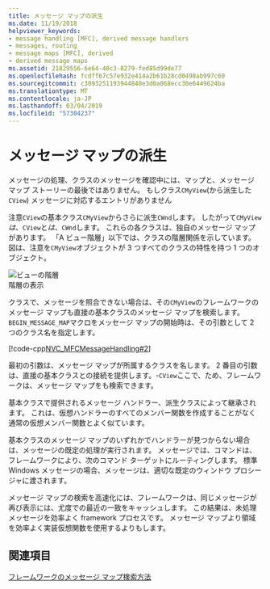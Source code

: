 ```yaml
---
title: メッセージ マップの派生
ms.date: 11/19/2018
helpviewer_keywords:
- message handling [MFC], derived message handlers
- messages, routing
- message maps [MFC], derived
- derived message maps
ms.assetid: 21829556-6e64-40c3-8279-fed85d99de77
ms.openlocfilehash: fcdff67c57e932e414a2b61b28cd0498ab997c60
ms.sourcegitcommit: c3093251193944840e3d0a068ecc30e6449624ba
ms.translationtype: MT
ms.contentlocale: ja-JP
ms.lasthandoff: 03/04/2019
ms.locfileid: "57304237"
---
```

# <a name="derived-message-maps"></a>メッセージ マップの派生

メッセージの処理、クラスのメッセージを確認中には、マップと、メッセージ マップ ストーリーの最後ではありません。 もしクラス`CMyView`(から派生した`CView`) メッセージに対応するエントリがありません

注意`CView`の基本クラス`CMyView`からさらに派生`CWnd`します。 したがって`CMyView`*は*、`CView`と*は*、`CWnd`します。 これらの各クラスは、独自のメッセージ マップがあります。 「A ビュー階層」以下では、クラスの階層関係を示しています。 図は、注意を`CMyView`オブジェクトが 3 つすべてのクラスの特性を持つ 1 つのオブジェクト。

![ビューの階層](../mfc/media/vc38621.gif "ビュー階層") <br/>
階層の表示

クラスで、メッセージを照合できない場合は、その`CMyView`のフレームワークのメッセージ マップも直接の基本クラスのメッセージ マップを検索します。 `BEGIN_MESSAGE_MAP`マクロをメッセージ マップの開始時は、その引数として 2 つのクラス名を指定します。

[!code-cpp[NVC_MFCMessageHandling#2](../mfc/codesnippet/cpp/derived-message-maps_1.cpp)]

最初の引数は、メッセージ マップが所属するクラスを名します。 2 番目の引数は、直接の基本クラスとの接続を提供します。-`CView`ここで、ため、フレームワークは、メッセージ マップをも検索できます。

基本クラスで提供されるメッセージ ハンドラー、派生クラスによって継承されます。 これは、仮想ハンドラーのすべてのメンバー関数を作成することがなく通常の仮想メンバー関数とよく似ています。

基本クラスのメッセージ マップのいずれかでハンドラーが見つからない場合は、メッセージの既定の処理が実行されます。 メッセージでは、コマンドは、フレームワークにより、次のコマンド ターゲットにルーティングします。 標準 Windows メッセージの場合、メッセージは、適切な既定のウィンドウ プロシージャに渡されます。

メッセージ マップの検索を高速化には、フレームワークは、同じメッセージが再び表示には、尤度での最近の一致をキャッシュします。 この結果は、未処理メッセージを効率よく framework プロセスです。 メッセージ マップより領域を効率よく実装仮想関数を使用するよりもします。

## <a name="see-also"></a>関連項目

[フレームワークのメッセージ マップ検索方法](../mfc/how-the-framework-searches-message-maps.md)
